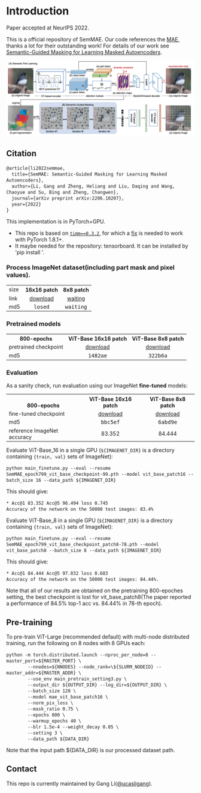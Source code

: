 # Introduction

Paper accepted at NeurIPS 2022.

This is a official repository of SemMAE.
Our code references the [MAE](https://github.com/facebookresearch/mae), thanks a lot for their outstanding work!
For details of our work see [Semantic-Guided Masking for Learning Masked Autoencoders](https://arxiv.org/pdf/2206.10207.pdf). 

<div align="center">
  <img width="900", src="https://github.com/ucasligang/SemMAE/blob/main/src/figure1.png">
</div>

## Citation

```
@article{li2022semmae,
  title={SemMAE: Semantic-Guided Masking for Learning Masked Autoencoders},
  author={Li, Gang and Zheng, Heliang and Liu, Daqing and Wang, Chaoyue and Su, Bing and Zheng, Changwen},
  journal={arXiv preprint arXiv:2206.10207},
  year={2022}
}
```

This implementation is in PyTorch+GPU. 
* This repo is based on [`timm==0.3.2`](https://github.com/rwightman/pytorch-image-models), for which a [fix](https://github.com/rwightman/pytorch-image-models/issues/420#issuecomment-776459842) is needed to work with PyTorch 1.8.1+.
* It maybe needed for the repository: tensorboard. It can be installed by 'pip install '.

### Process ImageNet dataset(including part mask and pixel values).
<table><tbody>
<!-- START TABLE -->
<!-- TABLE HEADER -->
<tr><td align="left">size</td>
<th valign="bottom">16x16 patch</th>
<th valign="bottom">8x8 patch</th>
<!-- TABLE BODY -->
</tr>
<tr><td align="left">link</td>
<td align="center"><a href="https://drive.google.com/file/d/1bDvyl2azHGleaB6HGVPkveN-0mEjyLcV/view?usp=share_link">download</a></td>
<td align="center"><a href="">waiting</a></td>
</tr>
</tr>
<tr><td align="left">md5</td>
<td align="center"><tt>losed</tt></td>
<td align="center"><tt>waiting</tt></td>
</tr>

</tbody></table>

### Pretrained models

<table><tbody>
<!-- START TABLE -->
<!-- TABLE HEADER -->
<th valign="bottom">800-epochs</th>
<th valign="bottom">ViT-Base 16x16 patch</th>
<th valign="bottom">ViT-Base 8x8 patch</th>
<!-- TABLE BODY -->
<tr><td align="left">pretrained checkpoint</td>
<td align="center"><a href="https://drive.google.com/file/d/1GaGWNv8I-ADF8e-Bvftgr2k8qNeyLdTJ/view?usp=share_link">download</a></td>
  <td align="center"><a href="https://drive.google.com/file/d/1X0yHD4kEM8VCYwSmiNcJfK8jni15cvdH/view?usp=share_link">download</a></td>

</tr>
<tr><td align="left">md5</td>
<td align="center"><tt>1482ae</tt></td>
<td align="center"><tt>322b6a</tt></td>
</tr>

</tbody></table>

### Evaluation

As a sanity check, run evaluation using our ImageNet **fine-tuned** models:

<table><tbody>
<!-- START TABLE -->
<!-- TABLE HEADER -->
<th valign="bottom">800-epochs</th>
<th valign="bottom">ViT-Base 16x16 patch</th>
<th valign="bottom">ViT-Base 8x8 patch</th>
<!-- TABLE BODY -->
<tr><td align="left">fine-tuned checkpoint</td>
<td align="center"><a href="https://drive.google.com/file/d/1KD5JCj-cdcsPkGPQ9n5hwaSg2Rrvm88i/view?usp=share_link">download</a></td>
  <td align="center"><a href="https://drive.google.com/file/d/1WB0_Mx0XCPMiwnS1PVVD38lq0u9U49R8/view?usp=share_link">download</a></td>

</tr>
<tr><td align="left">md5</td>
<td align="center"><tt>bbc5ef</tt></td>
<td align="center"><tt>6abd9e</tt></td>
</tr>
<tr><td align="left">reference ImageNet accuracy</td>
<td align="center">83.352</td>
<td align="center">84.444</td>
</tr>
</tbody></table>


Evaluate ViT-Base_16 in a single GPU (`${IMAGENET_DIR}` is a directory containing `{train, val}` sets of ImageNet):
```
python main_finetune.py --eval --resume SemMAE_epoch799_vit_base_checkpoint-99.pth --model vit_base_patch16 --batch_size 16 --data_path ${IMAGENET_DIR}
```
This should give:
```
* Acc@1 83.352 Acc@5 96.494 loss 0.745
Accuracy of the network on the 50000 test images: 83.4%
```
Evaluate ViT-Base_8 in a single GPU (`${IMAGENET_DIR}` is a directory containing `{train, val}` sets of ImageNet):
```
python main_finetune.py --eval --resume SemMAE_epoch799_vit_base_checkpoint_patch8-78.pth --model vit_base_patch8 --batch_size 8 --data_path ${IMAGENET_DIR}
```
This should give:
```
* Acc@1 84.444 Acc@5 97.032 loss 0.683
Accuracy of the network on the 50000 test images: 84.44%. 
```
Note that all of our results are obtained on the pretraining 800-epoches setting, the best checkpoint is lost for vit_base_patch8(The paper reported a performance of 84.5% top-1 acc vs. 84.44% in 78-th epoch). 

## Pre-training
To pre-train ViT-Large (recommended default) with multi-node distributed training, run the following on 8 nodes with 8 GPUs each:

```
python -m torch.distributed.launch --nproc_per_node=8 --master_port=${MASTER_PORT} \
        --nnodes=${NNODES} --node_rank=\${SLURM_NODEID} --master_addr=${MASTER_ADDR} \
        --use_env main_pretrain_setting3.py \
        --output_dir ${OUTPUT_DIR} --log_dir=${OUTPUT_DIR} \
        --batch_size 128 \
        --model mae_vit_base_patch16 \
        --norm_pix_loss \
        --mask_ratio 0.75 \
        --epochs 800 \
        --warmup_epochs 40 \
        --blr 1.5e-4 --weight_decay 0.05 \
        --setting 3 \
        --data_path ${DATA_DIR}
```
Note that the input path ${DATA_DIR} is our processed dataset path.

## Contact

This repo is currently maintained by Gang Li([@ucasligang](https://github.com/ucasligang)).

